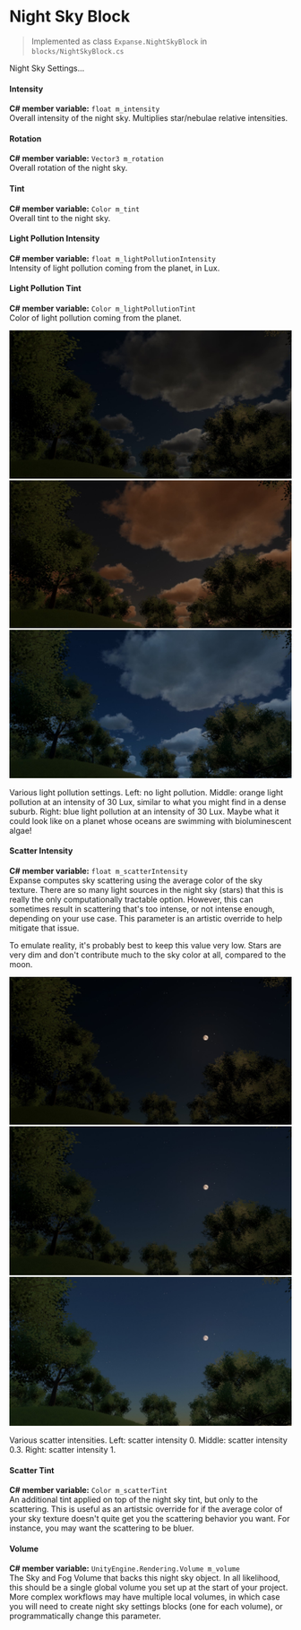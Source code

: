 # Night Sky Block

> Implemented as class `Expanse.NightSkyBlock` in `blocks/NightSkyBlock.cs`

Night Sky Settings...

#### Intensity
**C# member variable:** `float m_intensity` \
Overall intensity of the night sky. Multiplies star/nebulae relative intensities.

#### Rotation
**C# member variable:** `Vector3 m_rotation` \
Overall rotation of the night sky.

#### Tint
**C# member variable:** `Color m_tint` \
Overall tint to the night sky.

#### Light Pollution Intensity
**C# member variable:** `float m_lightPollutionIntensity` \
Intensity of light pollution coming from the planet, in Lux.

#### Light Pollution Tint
**C# member variable:** `Color m_lightPollutionTint` \
Color of light pollution coming from the planet.

<div class="img-block">
    <div class="img-row">
        <div class="img-col"><img src="../../img/night_sky/no_lp.jpg"/></div>
        <div class="img-col"><img src="../../img/night_sky/lp_orange_30.jpg"/></div>
        <div class="img-col"><img src="../../img/night_sky/lp_blue_30.jpg"/></div>
        <p></p>
    </div>
    <p>Various light pollution settings. Left: no light pollution. Middle: orange light pollution at an intensity of 30 Lux, similar to what you might find in a dense suburb. Right: blue light pollution at an intensity of 30 Lux. Maybe what it could look like on a planet whose oceans are swimming with bioluminescent algae!</p>
</div>

#### Scatter Intensity
**C# member variable:** `float m_scatterIntensity` \
Expanse computes sky scattering using the average color of the sky texture. There are so many light sources in the night sky (stars) that this is really the only computationally tractable option. However, this can sometimes result in scattering that's too intense, or not intense enough, depending on your use case. This parameter is an artistic override to help mitigate that issue.

To emulate reality, it's probably best to keep this value very low. Stars are very dim and don't contribute much to the sky color at all, compared to the moon.

<div class="img-block">
    <div class="img-row">
        <div class="img-col"><img src="../../img/night_sky/no_night_scatter.jpg"/></div>
        <div class="img-col"><img src="../../img/night_sky/scatter_0.3.jpg"/></div>
        <div class="img-col"><img src="../../img/night_sky/scatter_1.jpg"/></div>
        <p></p>
    </div>
    <p>Various scatter intensities. Left: scatter intensity 0. Middle: scatter intensity 0.3. Right: scatter intensity 1.</p>
</div>

#### Scatter Tint
**C# member variable:** `Color m_scatterTint` \
An additional tint applied on top of the night sky tint, but only to the scattering. This is useful as an artistsic override for if the average color of your sky texture doesn't quite get you the scattering behavior you want. For instance, you may want the scattering to be bluer.

#### Volume
**C# member variable:** `UnityEngine.Rendering.Volume m_volume` \
The Sky and Fog Volume that backs this night sky object. In all likelihood, this should be a single global volume you set up at the start of your project. More complex workflows may have multiple local volumes, in which case you will need to create night sky settings blocks (one for each volume), or programmatically change this parameter.